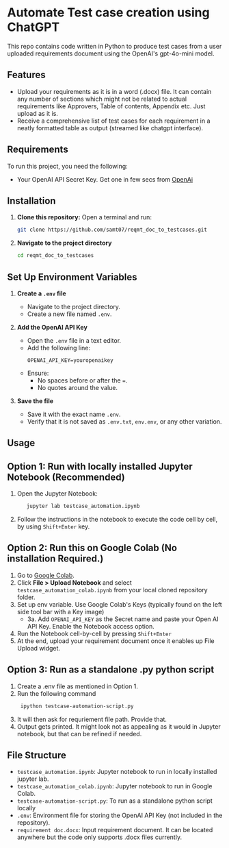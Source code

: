 # Automate Test case creation using ChatGPT
This repo contains code written in Python to produce test cases from a user uploaded requirements document using the OpenAI's gpt-4o-mini model.

## Features
- Upload your requirements as it is in a word (.docx) file. It can contain any number of sections which might not be related to actual requirements like Approvers, Table of contents, Appendix etc. Just upload as it is.
- Receive a comprehensive list of test cases for each requirement in a neatly formatted table as output (streamed like chatgpt interface).
  
## Requirements
To run this project, you need the following:
- Your OpenAI API Secret Key. Get one in few secs from [OpenAi](https://platform.openai.com/settings/organization/api-keys)

## Installation

1. **Clone this repository:**
   Open a terminal and run:
   ```bash
   git clone https://github.com/samt07/reqmt_doc_to_testcases.git

2. **Navigate to the project directory**
    ```bash
    cd reqmt_doc_to_testcases

## Set Up Environment Variables  

1. **Create a `.env` file**  
   - Navigate to the project directory.  
   - Create a new file named `.env`.  

2. **Add the OpenAI API Key**  
   - Open the `.env` file in a text editor.  
   - Add the following line:  
     ```env
     OPENAI_API_KEY=youropenaikey
     ```
   - Ensure:  
     - No spaces before or after the `=`.  
     - No quotes around the value.  

3. **Save the file**  
   - Save it with the exact name `.env`.  
   - Verify that it is not saved as `.env.txt`, `env.env`, or any other variation.  

## Usage
## Option 1: Run with locally installed Jupyter Notebook (Recommended)
   1. Open the Jupyter Notebook:
       ```bash
          jupyter lab testcase_automation.ipynb
   2. Follow the instructions in the notebook to execute the code cell by cell, by using `Shift+Enter` key.

## Option 2: Run this on Google Colab (No installation Required.)

   1. Go to [Google Colab](https://colab.research.google.com/).  
   2. Click **File > Upload Notebook** and select `testcase_automation_colab.ipynb` from your local cloned repository folder.
   3. Set up env variable. Use Google Colab's Keys (typically found on the left side tool bar with a Key image)
      - 3a. Add `OPENAI_API_KEY` as the Secret name and paste your Open AI API Key. Enable the Notebook access option.  
   4. Run the Notebook cell-by-cell by pressing `Shift+Enter`
   5. At the end, upload your requirement document once it enables up File Upload widget.

## Option 3: Run as a standalone .py python script
   1. Create a .env file as mentioned in Option 1.
   2. Run the following command
      ```bash
       ipython testcase-automation-script.py
   4. It will then ask for requriement file path. Provide that.
   5. Output gets printed. It might look not as appealing as it would in Jupyter notebook, but that can be refined if needed.

## File Structure
- `testcase_automation.ipynb`: Jupyter notebook to run in locally installed jupyter lab.
- `testcase_automation_colab.ipynb`: Jupyter notebook to run in Google Colab.
-  `testcase-automation-script.py`: To run as a standalone python script locally
- `.env`: Environment file for storing the OpenAI API Key (not included in the repository).
-  `requirement doc.docx`: Input requirement document. It can be located anywhere but the code only supports .docx files currently.
